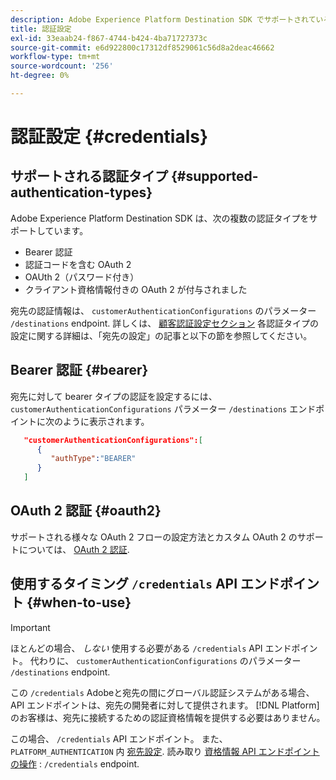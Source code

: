 ```yaml
---
description: Adobe Experience Platform Destination SDK でサポートされている認証設定を使用して、ユーザーを認証し、宛先エンドポイントに対してデータをアクティブ化します。
title: 認証設定
exl-id: 33eaab24-f867-4744-b424-4ba71727373c
source-git-commit: e6d922800c17312df8529061c56d8a2deac46662
workflow-type: tm+mt
source-wordcount: '256'
ht-degree: 0%

---
```


# 認証設定 {#credentials}

## サポートされる認証タイプ {#supported-authentication-types}

Adobe Experience Platform Destination SDK は、次の複数の認証タイプをサポートしています。

* Bearer 認証
* 認証コードを含む OAuth 2
* OAUth 2（パスワード付き）
* クライアント資格情報付きの OAuth 2 が付与されました

宛先の認証情報は、 `customerAuthenticationConfigurations` のパラメーター `/destinations` endpoint. 詳しくは、 [顧客認証設定セクション](./destination-configuration.md#customer-authentication-configurations) 各認証タイプの設定に関する詳細は、「宛先の設定」の記事と以下の節を参照してください。

## Bearer 認証 {#bearer}

宛先に対して bearer タイプの認証を設定するには、 `customerAuthenticationConfigurations` パラメーター `/destinations` エンドポイントに次のように表示されます。

```json
   "customerAuthenticationConfigurations":[
      {
         "authType":"BEARER"
      }
   ]
```

## OAuth 2 認証 {#oauth2}

サポートされる様々な OAuth 2 フローの設定方法とカスタム OAuth 2 のサポートについては、 [OAuth 2 認証](./oauth2-authentication.md).


## 使用するタイミング `/credentials` API エンドポイント {#when-to-use}

>[!IMPORTANT]
>
>ほとんどの場合、 *しない* 使用する必要がある `/credentials` API エンドポイント。 代わりに、 `customerAuthenticationConfigurations` のパラメーター `/destinations` endpoint.

この `/credentials` Adobeと宛先の間にグローバル認証システムがある場合、API エンドポイントは、宛先の開発者に対して提供されます。 [!DNL Platform] のお客様は、宛先に接続するための認証資格情報を提供する必要はありません。

この場合、 `/credentials` API エンドポイント。 また、 `PLATFORM_AUTHENTICATION` 内 [宛先設定](./destination-configuration.md#destination-delivery). 読み取り [資格情報 API エンドポイントの操作](./credentials-configuration-api.md) : `/credentials` endpoint.
